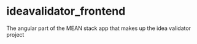 # ideavalidator_frontend
The angular part of the MEAN stack app that makes up the idea validator project
